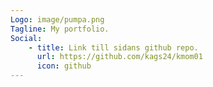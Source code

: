 ```yaml
---
Logo: image/pumpa.png
Tagline: My portfolio.
Social:
    - title: Link till sidans github repo.
      url: https://github.com/kags24/kmom01
      icon: github
---
```

